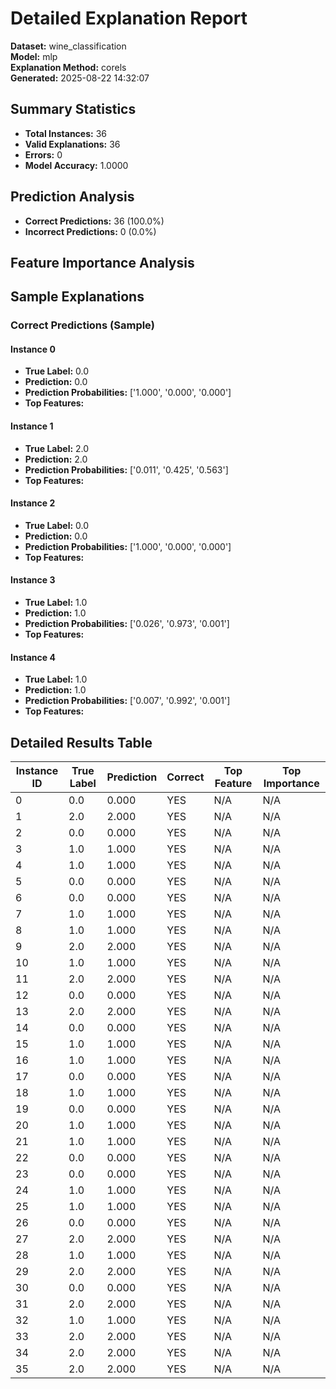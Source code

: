 # Detailed Explanation Report

**Dataset:** wine_classification  
**Model:** mlp  
**Explanation Method:** corels  
**Generated:** 2025-08-22 14:32:07  

## Summary Statistics

- **Total Instances:** 36
- **Valid Explanations:** 36
- **Errors:** 0
- **Model Accuracy:** 1.0000

## Prediction Analysis

- **Correct Predictions:** 36 (100.0%)
- **Incorrect Predictions:** 0 (0.0%)

## Feature Importance Analysis

## Sample Explanations

### Correct Predictions (Sample)

#### Instance 0

- **True Label:** 0.0
- **Prediction:** 0.0
- **Prediction Probabilities:** ['1.000', '0.000', '0.000']
- **Top Features:**

#### Instance 1

- **True Label:** 2.0
- **Prediction:** 2.0
- **Prediction Probabilities:** ['0.011', '0.425', '0.563']
- **Top Features:**

#### Instance 2

- **True Label:** 0.0
- **Prediction:** 0.0
- **Prediction Probabilities:** ['1.000', '0.000', '0.000']
- **Top Features:**

#### Instance 3

- **True Label:** 1.0
- **Prediction:** 1.0
- **Prediction Probabilities:** ['0.026', '0.973', '0.001']
- **Top Features:**

#### Instance 4

- **True Label:** 1.0
- **Prediction:** 1.0
- **Prediction Probabilities:** ['0.007', '0.992', '0.001']
- **Top Features:**

## Detailed Results Table

| Instance ID | True Label | Prediction | Correct | Top Feature | Top Importance |
|-------------|------------|------------|---------|-------------|----------------|
| 0 | 0.0 | 0.000 | YES | N/A | N/A |
| 1 | 2.0 | 2.000 | YES | N/A | N/A |
| 2 | 0.0 | 0.000 | YES | N/A | N/A |
| 3 | 1.0 | 1.000 | YES | N/A | N/A |
| 4 | 1.0 | 1.000 | YES | N/A | N/A |
| 5 | 0.0 | 0.000 | YES | N/A | N/A |
| 6 | 0.0 | 0.000 | YES | N/A | N/A |
| 7 | 1.0 | 1.000 | YES | N/A | N/A |
| 8 | 1.0 | 1.000 | YES | N/A | N/A |
| 9 | 2.0 | 2.000 | YES | N/A | N/A |
| 10 | 1.0 | 1.000 | YES | N/A | N/A |
| 11 | 2.0 | 2.000 | YES | N/A | N/A |
| 12 | 0.0 | 0.000 | YES | N/A | N/A |
| 13 | 2.0 | 2.000 | YES | N/A | N/A |
| 14 | 0.0 | 0.000 | YES | N/A | N/A |
| 15 | 1.0 | 1.000 | YES | N/A | N/A |
| 16 | 1.0 | 1.000 | YES | N/A | N/A |
| 17 | 0.0 | 0.000 | YES | N/A | N/A |
| 18 | 1.0 | 1.000 | YES | N/A | N/A |
| 19 | 0.0 | 0.000 | YES | N/A | N/A |
| 20 | 1.0 | 1.000 | YES | N/A | N/A |
| 21 | 1.0 | 1.000 | YES | N/A | N/A |
| 22 | 0.0 | 0.000 | YES | N/A | N/A |
| 23 | 0.0 | 0.000 | YES | N/A | N/A |
| 24 | 1.0 | 1.000 | YES | N/A | N/A |
| 25 | 1.0 | 1.000 | YES | N/A | N/A |
| 26 | 0.0 | 0.000 | YES | N/A | N/A |
| 27 | 2.0 | 2.000 | YES | N/A | N/A |
| 28 | 1.0 | 1.000 | YES | N/A | N/A |
| 29 | 2.0 | 2.000 | YES | N/A | N/A |
| 30 | 0.0 | 0.000 | YES | N/A | N/A |
| 31 | 2.0 | 2.000 | YES | N/A | N/A |
| 32 | 1.0 | 1.000 | YES | N/A | N/A |
| 33 | 2.0 | 2.000 | YES | N/A | N/A |
| 34 | 2.0 | 2.000 | YES | N/A | N/A |
| 35 | 2.0 | 2.000 | YES | N/A | N/A |
